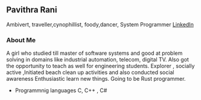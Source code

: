 ## Pavithra Rani
Ambivert, traveller,cynophillist, foody,dancer, System Programmer
[LinkedIn](https://www.linkedin.com/in/pavithra-rani-86589192/)


### About Me
A girl who studied till master of software systems and good at problem solving in domains like industrial automation, telecom, digital TV.
Also got the opportunity to teach as well for engineering students.
Explorer ,  socially active ,Initiated beach clean up activities and also conducted social awareness
Enthusiastic learn new things. Going to be Rust programmer.


- Programmnig languages C, C++ , C#









